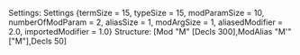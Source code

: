 Settings:
Settings {termSize = 15, typeSize = 15, modParamSize = 10, numberOfModParam = 2, aliasSize = 1, modArgSize = 1, aliasedModifier = 2.0, importedModifier = 1.0}
Structure:
[Mod "M" [Decls 300],ModAlias "M'" ["M"],Decls 50]
